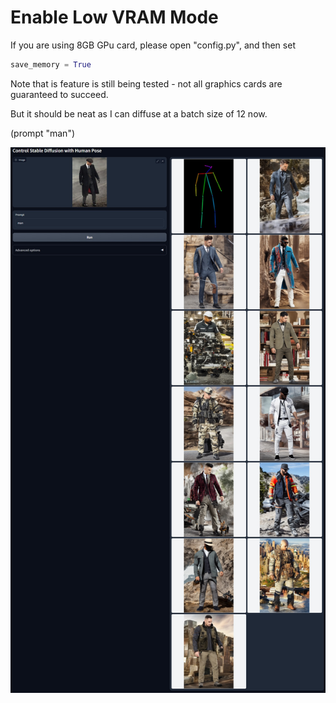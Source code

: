 # Enable Low VRAM Mode

If you are using 8GB GPu card, please open "config.py", and then set

```python
save_memory = True
```

Note that is feature is still being tested - not all graphics cards are guaranteed to succeed.

But it should be neat as I can diffuse at a batch size of 12 now.

(prompt "man")

![p](../github_page/i12.jpg)
